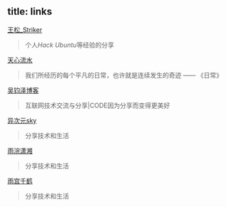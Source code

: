 title: links
---

[王松_Striker](https://www.hackersb.cn)
> 个人*Hack* *Ubuntu*等经验的分享

[天心流水](https://blog.skyx.in/)
> 我们所经历的每个平凡的日常，也许就是连续发生的奇迹 —— 《日常》

[吴钧泽博客](https://wujunze.com/)
> 互联网技术交流与分享|CODE因为分享而变得更美好

[异次元sky](http://www.ycysky.com/)
> 分享技术和生活

[雨浣潇湘](http://www.thjiang.com/)
> 分享技术和生活

[雨宫千鹤](https://bismarck.moe/)
> 分享技术和生活


